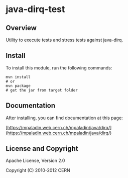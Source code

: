 java-dirq-test
=========

Overview
--------

Utility to execute tests and stress tests against java-dirq.

Install
-------

To install this module, run the following commands:

    mvn install
    # or
    mvn package
    # get the jar from target folder

Documentation
-------------

After installing, you can find documentation at this page:

[https://mpaladin.web.cern.ch/mpaladin/java/dirq/](https://mpaladin.web.cern.ch/mpaladin/java/dirq/)

License and Copyright
---------------------

Apache License, Version 2.0

Copyright (C) 2010-2012 CERN

